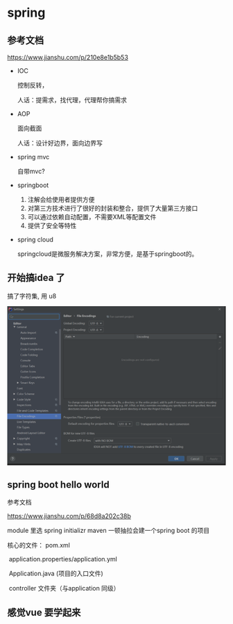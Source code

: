 # spring



## 参考文档

https://www.jianshu.com/p/210e8e1b5b53



* IOC

  控制反转，

  人话：提需求，找代理，代理帮你搞需求

* AOP

  面向截面

  人话：设计好边界，面向边界写

* spring mvc

  自带mvc?

* springboot

  1. 注解会给使用者提供方便
  2. 对第三方技术进行了很好的封装和整合，提供了大量第三方接口
  3. 可以通过依赖自动配置，不需要XML等配置文件
  4. 提供了安全等特性

* spring cloud

  springcloud是微服务解决方案，非常方便，是基于springboot的。





## 开始搞idea 了



搞了字符集, 用 u8

![image-20200602161753091](assets/image-20200602161753091.png)





## spring boot hello world 

参考文档

https://www.jianshu.com/p/68d8a202c38b



module 里选 spring initializr maven 一顿抽拉会建一个spring boot 的项目

核心的文件： pom.xml 

​                        application.properties/application.yml

​						Application.java (项目的入口文件)

​                        controller 文件夹（与application 同级）



## 感觉vue 要学起来


